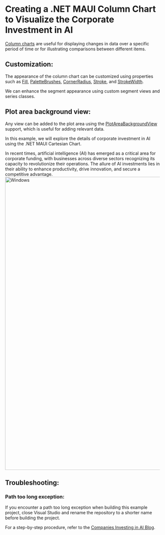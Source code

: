 # Creating a .NET MAUI Column Chart to Visualize the Corporate Investment in AI
[Column charts](https://www.syncfusion.com/maui-controls/maui-cartesian-charts/chart-types/maui-column-chart) are useful for displaying changes in data over a specific period of time or for illustrating comparisons between different items.

## Customization:
The appearance of the column chart can be customized using properties such as [Fill](https://help.syncfusion.com/cr/maui/Syncfusion.Maui.Charts.ChartSeries.html#Syncfusion_Maui_Charts_ChartSeries_Fill), [PaletteBrushes](https://help.syncfusion.com/cr/maui/Syncfusion.Maui.Charts.SfCartesianChart.html#Syncfusion_Maui_Charts_SfCartesianChart_PaletteBrushes), [CornerRadius](https://help.syncfusion.com/cr/maui/Syncfusion.Maui.Charts.ColumnSeries.html#Syncfusion_Maui_Charts_ColumnSeries_CornerRadius), [Stroke](https://help.syncfusion.com/cr/maui/Syncfusion.Maui.Charts.ColumnSeries.html#Syncfusion_Maui_Charts_ColumnSeries_Stroke), and [StrokeWidth](https://help.syncfusion.com/cr/maui/Syncfusion.Maui.Charts.XYDataSeries.html#Syncfusion_Maui_Charts_XYDataSeries_StrokeWidth).

We can enhance the segment appearance using custom segment views and series classes.

## Plot area background view:
Any view can be added to the plot area using the [PlotAreaBackgroundView](https://help.syncfusion.com/maui/cartesian-charts/appearance#plotting-area-customization) support, which is useful for adding relevant data.

In this example, we will explore the details of corporate investment in AI using the .NET MAUI Cartesian Chart.

In recent times, artificial intelligence (AI) has emerged as a critical area for corporate funding, with businesses across diverse sectors recognizing its capacity to revolutionize their operations. The allure of AI investments lies in their ability to enhance productivity, drive innovation, and secure a competitive advantage.
<img width="952" alt="Windows" src="https://github.com/SyncfusionExamples/Creating-a-.NET-MAUI-Column-Chart-to-Visualize-the-Corporate-Investment-in-AI/assets/103025761/c5ec61dc-e040-4bb6-95bf-6ded839d976e">


## Troubleshooting:
### Path too long exception:
If you encounter a path too long exception when building this example project, close Visual Studio and rename the repository to a shorter name before building the project. 

For a step-by-step procedure, refer to the [Companies Investing in AI Blog]().

